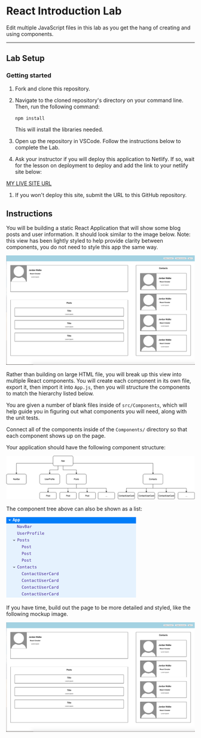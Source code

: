 # React Introduction Lab

Edit multiple JavaScript files in this lab as you get the hang of creating and using components.

---

## Lab Setup

### Getting started

1. Fork and clone this repository.

1. Navigate to the cloned repository's directory on your command line. Then, run the following command:

   ```
   npm install
   ```

   This will install the libraries needed.

1. Open up the repository in VSCode. Follow the instructions below to complete the Lab.

1. Ask your instructor if you will deploy this application to Netlify. If so, wait for the lesson on deployment to deploy and add the link to your netlify site below:

[MY LIVE SITE URL](https://sadya104.github.io/lab-intro-to-react/)

1. If you won't deploy this site, submit the URL to this GitHub repository.

## Instructions

You will be building a static React Application that will show some blog posts and user information. It should look similar to the image below. Note: this view has been lightly styled to help provide clarity between components, you do not need to style this app the same way.

![ProfilePage](./assets/ProfilePage.png)

Rather than building on large HTML file, you will break up this view into multiple React components. You will create each component in its own file, export it, then import it into `App.js`, then you will structure the components to match the hierarchy listed below.

You are given a number of blank files inside of `src/Components`, which will help guide you in figuring out what components you will need, along with the unit tests.

Connect all of the components inside of the `Components/` directory so that each component shows up on the page.

Your application should have the following component structure:

![components tree](./assets/component_tree.png)

The component tree above can also be shown as a list:

![components list](./assets/components.png)

If you have time, build out the page to be more detailed and styled, like the following mockup image.

![ProfilePage](./assets/ProfilePage.png)
